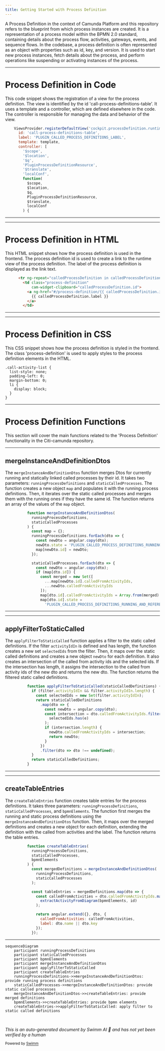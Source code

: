 ```yaml
---
title: Getting Started with Process Definition
---
```

A Process Definition in the context of Camunda Platform and this repository refers to the blueprint from which process instances are created. It is a representation of a process model within the BPMN 2.0 standard, containing details about the process flow, activities, gateways, events, and sequence flows. In the codebase, a process definition is often represented as an object with properties such as id, key, and version. It is used to start new process instances, fetch details about the process, and perform operations like suspending or activating instances of the process.

<SwmSnippet path="/webapps/frontend/ui/cockpit/plugins/base/app/views/processDefinition/calledProcessDefinitionTable.js" line="28">

---

# Process Definition in Code

This code snippet shows the registration of a view for the process definition. The view is identified by the id 'call-process-definitions-table'. It uses a template and a controller, which are defined elsewhere in the code. The controller is responsible for managing the data and behavior of the view.

```javascript
    ViewsProvider.registerDefaultView('cockpit.processDefinition.runtime.tab', {
      id: 'call-process-definitions-table',
      label: 'PLUGIN_CALLED_PROCESS_DEFINITIONS_LABEL',
      template: template,
      controller: [
        '$scope',
        '$location',
        '$q',
        'PluginProcessDefinitionResource',
        '$translate',
        'localConf',
        function(
          $scope,
          $location,
          $q,
          PluginProcessDefinitionResource,
          $translate,
          localConf
        ) {
```

---

</SwmSnippet>

<SwmSnippet path="/webapps/frontend/ui/cockpit/plugins/base/app/views/processDefinition/called-process-definition-table.html" line="12">

---

# Process Definition in HTML

This HTML snippet shows how the process definition is used in the frontend. The process definition id is used to create a link to the runtime view of the process definition. The label of the process definition is displayed as the link text.

```html
      <tr ng-repeat="calledProcessDefinition in calledProcessDefinitions | orderBy:sortObj.sortBy:sortObj.sortReverse">
        <td class="process-definition"
            cam-widget-clipboard="calledProcessDefinition.id">
          <a ng-href="#/process-definition/{{ calledProcessDefinition.id }}/runtime?parentProcessDefinitionId={{ processDefinition.id }}">
            {{ calledProcessDefinition.label }}
          </a>
        </td>
```

---

</SwmSnippet>

<SwmSnippet path="/webapps/frontend/ui/cockpit/plugins/base/app/views/processDefinition/called-process-definition-table.less" line="1">

---

# Process Definition in CSS

This CSS snippet shows how the process definition is styled in the frontend. The class 'process-definition' is used to apply styles to the process definition elements in the HTML.

```less
.call-activity-list {
  list-style: none;
  padding-left: 0;
  margin-bottom: 0;
  li {
    display: block;
  }
}
```

---

</SwmSnippet>

# Process Definition Functions

This section will cover the main functions related to the 'Process Definition' functionality in the Citi-camunda repository.

<SwmSnippet path="/webapps/frontend/ui/cockpit/plugins/base/app/views/processDefinition/calledProcessDefinitionTable.js" line="143">

---

## mergeInstanceAndDefinitionDtos

The `mergeInstanceAndDefinitionDtos` function merges Dtos for currently running and statically linked called processes by their id. It takes two parameters: `runningProcessDefinitions` and `staticCalledProcesses`. The function creates a new object `map` and populates it with the running process definitions. Then, it iterates over the static called processes and merges them with the running ones if they have the same id. The function returns an array of the values of the `map` object.

```javascript
          function mergeInstanceAndDefinitionDtos(
            runningProcessDefinitions,
            staticCalledProcesses
          ) {
            const map = {};
            runningProcessDefinitions.forEach(dto => {
              const newDto = angular.copy(dto);
              newDto.state = 'PLUGIN_CALLED_PROCESS_DEFINITIONS_RUNNING_LABEL';
              map[newDto.id] = newDto;
            });

            staticCalledProcesses.forEach(dto => {
              const newDto = angular.copy(dto);
              if (map[dto.id]) {
                const merged = new Set([
                  ...map[newDto.id].calledFromActivityIds,
                  ...newDto.calledFromActivityIds
                ]);
                map[dto.id].calledFromActivityIds = Array.from(merged).sort();
                map[dto.id].state =
                  'PLUGIN_CALLED_PROCESS_DEFINITIONS_RUNNING_AND_REFERENCED_LABEL';
```

---

</SwmSnippet>

<SwmSnippet path="/webapps/frontend/ui/cockpit/plugins/base/app/views/processDefinition/calledProcessDefinitionTable.js" line="174">

---

## applyFilterToStaticCalled

The `applyFilterToStaticCalled` function applies a filter to the static called definitions. If the filter `activityIdIn` is defined and has length, the function creates a new set `selectedIds` from the filter. Then, it maps over the static called definitions and creates a new object `newDto` for each definition. It also creates an intersection of the called from activity ids and the selected ids. If the intersection has length, it assigns the intersection to the called from activity ids of the new dto and returns the new dto. The function returns the filtered static called definitions.

```javascript
          function applyFilterToStaticCalled(staticCalledDefinitions) {
            if (filter.activityIdIn && filter.activityIdIn.length) {
              const selectedIds = new Set(filter.activityIdIn);
              return staticCalledDefinitions
                .map(dto => {
                  const newDto = angular.copy(dto);
                  const intersection = dto.calledFromActivityIds.filter(e =>
                    selectedIds.has(e)
                  );
                  if (intersection.length) {
                    newDto.calledFromActivityIds = intersection;
                    return newDto;
                  }
                })
                .filter(dto => dto !== undefined);
            }
            return staticCalledDefinitions;
          }
```

---

</SwmSnippet>

<SwmSnippet path="/webapps/frontend/ui/cockpit/plugins/base/app/views/processDefinition/calledProcessDefinitionTable.js" line="193">

---

## createTableEntries

The `createTableEntries` function creates table entries for the process definitions. It takes three parameters: `runningProcessDefinitions`, `staticCalledProcesses`, and `bpmnElements`. The function first merges the running and static process definitions using the `mergeInstanceAndDefinitionDtos` function. Then, it maps over the merged definitions and creates a new object for each definition, extending the definition with the called from activities and the label. The function returns the table entries.

```javascript
          function createTableEntries(
            runningProcessDefinitions,
            staticCalledProcesses,
            bpmnElements
          ) {
            const mergedDefinitions = mergeInstanceAndDefinitionDtos(
              runningProcessDefinitions,
              staticCalledProcesses
            );

            const tableEntries = mergedDefinitions.map(dto => {
              const calledFromActivities = dto.calledFromActivityIds.map(id =>
                extractActivityFromDiagram(bpmnElements, id)
              );

              return angular.extend({}, dto, {
                calledFromActivities: calledFromActivities,
                label: dto.name || dto.key
              });
            });

```

---

</SwmSnippet>

```mermaid
sequenceDiagram
    participant runningProcessDefinitions
    participant staticCalledProcesses
    participant bpmnElements
    participant mergeInstanceAndDefinitionDtos
    participant applyFilterToStaticCalled
    participant createTableEntries
    runningProcessDefinitions->>mergeInstanceAndDefinitionDtos: provide running process definitions
    staticCalledProcesses->>mergeInstanceAndDefinitionDtos: provide static called processes
    mergeInstanceAndDefinitionDtos->>createTableEntries: provide merged definitions
    bpmnElements->>createTableEntries: provide bpmn elements
    createTableEntries->>applyFilterToStaticCalled: apply filter to static called definitions
```

&nbsp;

*This is an auto-generated document by Swimm AI 🌊 and has not yet been verified by a human*

<SwmMeta version="3.0.0" repo-id="Z2l0aHViJTNBJTNBQ2l0aS1jYW11bmRhJTNBJTNBZ2lsYWRuYXZvdA==" repo-name="Citi-camunda" doc-type="overview"><sup>Powered by [Swimm](/)</sup></SwmMeta>
